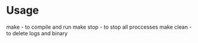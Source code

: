 # Usage
make - to compile and run
make stop - to stop all proccesses
make clean - to delete logs and binary